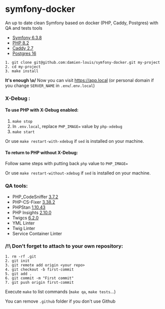 # symfony-docker

An up to date clean Symfony based on docker (PHP, Caddy, Postgres) with QA and tests tools 

- [Symfony 6.3.8](https://github.com/symfony/symfony/releases/tag/v6.3.8)
- [PHP 8.2](https://hub.docker.com/r/dmnlouis/php)
- [Caddy 2.7](https://hub.docker.com/r/dmnlouis/caddy)
- [Postgres 16](https://hub.docker.com/_/postgres)

```
1. git clone git@github.com:damien-louis/symfony-docker.git my-project
2. cd my-project
3. make install
```
**It's enough \o/**
Now you can visit https://app.local (or personal domain if you change `SERVER_NAME` in `.env`/`.env.local`)

### X-Debug :
#### To use PHP with X-Debug enabled:
1. `make stop`
2. In `.env.local`, replace `PHP_IMAGE=` value by `php-xdebug`
3. `make start`

Or use `make restart-with-xdebug` if `sed` is installed on your machine.

#### To return to PHP without X-Debug: 
Follow same steps with putting back `php` value to `PHP_IMAGE=`

Or use `make restart-without-xdebug` if `sed` is installed on your machine.

### QA tools: 

- PHP_CodeSniffer [3.7.2](https://github.com/squizlabs/PHP_CodeSniffer/releases/tag/3.7.2)
- PHP-CS-Fixer [3.38.2](https://github.com/PHP-CS-Fixer/PHP-CS-Fixer/releases/tag/v3.38.2)
- PHPStan [1.10.43](https://github.com/phpstan/phpstan/releases/tag/1.10.43)
- PHP Insights [2.10.0](https://github.com/nunomaduro/phpinsights/releases/tag/v2.10.0)
- Twigcs [6.2.0](https://github.com/friendsoftwig/twigcs/releases/tag/6.2.0)
- YML Linter
- Twig Linter 
- Service Container Linter

### /!\ Don't forget to attach to your own repository: 
```
1. rm -rf .git
2. git init
3. git remote add origin <your repo>
4. git checkout -b first-commit
5. git add .
6. git commit -m "First commit"
7. git push origin first-commit
```

Execute `make` to list commands (`make qa`, `make tests`...)

You can remove `.github` folder if you don't use Github
